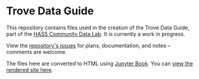 # Trove Data Guide

This repository contains files used in the creation of the Trove Data Guide, part of the [HASS Community Data Lab](https://ardc.edu.au/project/hass-community-data-lab/). It is currently a work in progress.

View the [repository's issues](https://github.com/wragge/trove-data-guide/issues) for plans, documentation, and notes – comments are welcome.

The files here are converted to HTML using [Jupyter Book](https://jupyterbook.org/en/stable/intro.html). You can [view the rendered site here](https://wragge.github.io/trove-data-guide/home.html).
